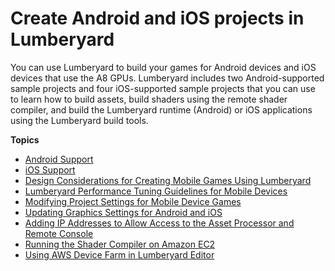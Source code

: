 # Create Android and iOS projects in Lumberyard<a name="mobile-support-intro"></a>

You can use Lumberyard to build your games for Android devices and iOS devices that use the A8 GPUs\. Lumberyard includes two Android\-supported sample projects and four iOS\-supported sample projects that you can use to learn how to build assets, build shaders using the remote shader compiler, and build the Lumberyard runtime \(Android\) or iOS applications using the Lumberyard build tools\.

**Topics**
+ [Android Support](android-intro.md)
+ [iOS Support](ios-intro.md)
+ [Design Considerations for Creating Mobile Games Using Lumberyard](ios-android-design-considerations.md)
+ [Lumberyard Performance Tuning Guidelines for Mobile Devices](ios-android-performance-guidelines.md)
+ [Modifying Project Settings for Mobile Device Games](mobile-project-settings-tool.md)
+ [Updating Graphics Settings for Android and iOS](ios-android-updating-graphics-settings.md)
+ [Adding IP Addresses to Allow Access to the Asset Processor and Remote Console](ios-android-adding-ip-addresses.md)
+ [Running the Shader Compiler on Amazon EC2](ios-android-running-shader-compiler-amazon-EC2.md)
+ [Using AWS Device Farm in Lumberyard Editor](ios-android-deployment-tool-device-farm-integration.md)